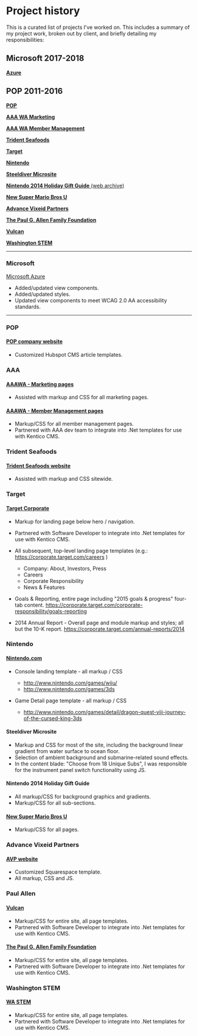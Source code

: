 # Project history

This is a curated list of projects I've worked on. This includes a summary of my project work, broken out by client, and briefly detailing my responsibilities:


## Microsoft **2017-2018**

[**Azure**](https://azure.microsoft.com)


## POP **2011-2016** 

[**POP**](http://www.wearepop.com)

[**AAA WA Marketing**](https://wa.aaa.com/)

[**AAA WA Member Management**](https://secure.wa.aaa.com/membermanagement/join/detail/classic)

[**Trident Seafoods**](http://www.tridentseafoods.com)

[**Target**](https://corporate.target.com)

[**Nintendo**](http://www.nintendo.com)

[**Steeldiver Microsite**](http://steeldiver.nintendo.com)

[**Nintendo 2014 Holiday Gift Guide** (web archive)](http://web.archive.org/web/20141228124212/http://happyholidays.nintendo.com/)

[**New Super Mario Bros U**](http://newsupermariobrosu.nintendo.com)

[**Advance Vixeid Partners**](http://www.avpgrowth.com)

[**The Paul G. Allen Family Foundation**](http://www.pgafamilyfoundation.org)

[**Vulcan**](http://www.vulcan.com)

[**Washington STEM**](http://wastem.org)

---

### Microsoft

[Microsoft Azure](https://azure.microsoft.com)

- Added/updated view components.
- Added/updated styles.
- Updated view components to meet WCAG 2.0 AA accessibility standards.

---

### POP

#### [POP company website](http://www.wearepop.com)

- Customized Hubspot CMS article templates.


### AAA

#### [AAAWA - Marketing pages](https://wa.aaa.com)

- Assisted with markup and CSS for all marketing pages.

#### [AAAWA - Member Management pages](https://secure.wa.aaa.com/membermanagement/join/detail/classic)
	
- Markup/CSS for all member management pages.
- Partnered with AAA dev team to integrate into .Net templates for use with Kentico CMS.


### Trident Seafoods

#### [Trident Seafoods website](http://www.tridentseafoods.com)

- Assisted with markup and CSS sitewide.


### Target

#### [Target Corporate](https://corporate.target.com)

- Markup for landing page below hero / navigation.
- Partnered with Software Developer to integrate into .Net templates for use with Kentico CMS.

- All subsequent, top-level landing page templates (e.g.: https://corporate.target.com/careers )
	- Company: About, Investors, Press
	- Careers
	- Corporate Responsibility
	- News & Features

- Goals & Reporting, entire page including "2015 goals & progress" four-tab content.
	https://corporate.target.com/corporate-responsibility/goals-reporting

- 2014 Annual Report - Overall page and module markup and styles; all but the 10-K report.
	https://corporate.target.com/annual-reports/2014


### Nintendo

#### [Nintendo.com](http://www.nintendo.com)

- Console landing template - all markup / CSS
	- http://www.nintendo.com/games/wiiu/
	- http://www.nintendo.com/games/3ds

- Game Detail page template - all markup / CSS
	- http://www.nintendo.com/games/detail/dragon-quest-viii-journey-of-the-cursed-king-3ds


#### Steeldiver Microsite

- Markup and CSS for most of the site, including the background linear gradient from water surface to ocean floor.
- Selection of ambient background and submarine-related sound effects.
- In the content blade: "Choose from 18 Unique Subs", I was responsible for the instrument panel switch functionality using JS.


#### Nintendo 2014 Holiday Gift Guide

- All markup/CSS for background graphics and gradients.
- Markup/CSS for all sub-sections.


#### [New Super Mario Bros U](http://newsupermariobrosu.nintendo.com)

- Markup/CSS for all pages.


### Advance Vixeid Partners

#### [AVP website](http://www.avpgrowth.com)

- Customized Squarespace template.
- All markup, CSS and JS.


### Paul Allen

#### [Vulcan](http://www.vulcan.com)

- Markup/CSS for entire site, all page templates.
- Partnered with Software Developer to integrate into .Net templates for use with Kentico CMS.


#### [The Paul G. Allen Family Foundation](http://www.pgafamilyfoundation.org)

- Markup/CSS for entire site, all page templates.
- Partnered with Software Developer to integrate into .Net templates for use with Kentico CMS.


### Washington STEM

#### [WA STEM](http://www.washingtonstem.org)

- Markup/CSS for entire site, all page templates.
- Partnered with Software Developer to integrate into .Net templates for use with Kentico CMS.







